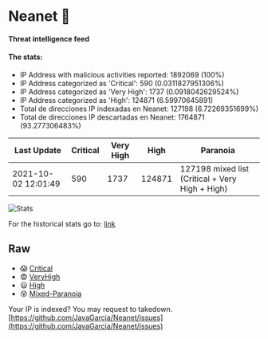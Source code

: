 # Neanet :hocho:
#### Threat intelligence feed
#### The stats:

- IP Address with malicious activities reported: 1892069 (100%)
- IP Address categorized as 'Critical':  590 (0.0311827951306%)
- IP Address categorized as 'Very High':  1737 (0.0918042629524%)
- IP Address categorized as 'High':  124871 (6.59970645891)
- Total de direcciones IP indexadas en Neanet:  127198 (6.72269351699%)
- Total de direcciones IP descartadas en Neanet:  1764871 (93.277306483%)

| Last Update | Critical | Very High | High | Paranoia |
| --- | --- | --- | --- | --- |
| 2021-10-02 12:01:49 | 590 | 1737 | 124871 | 127198 mixed list (Critical + Very High + High)|

![Stats](https://docs.google.com/spreadsheets/d/e/2PACX-1vSnaNMIXVabIpDJjufMlzH7poXnshF3mgd8Is1g9ytUEzVsP5my4Trn8f-xkoLLQ38xpL3HtmUexLo6/pubchart?oid=501124687&format=image)

For the historical stats go to: [link](/stats.csv)
## Raw
- :scream: [Critical](https://raw.githubusercontent.com/JavaGarcia/Neanet/master/blacklists/neanet_critical.txt)
- :fearful: [VeryHigh](https://raw.githubusercontent.com/JavaGarcia/Neanet/master/blacklists/neanet_veryHigh.txtt)
- :frowning: [High](https://raw.githubusercontent.com/JavaGarcia/Neanet/master/blacklists/neanet_high.txt)
- :dizzy_face: [Mixed-Paranoia](https://raw.githubusercontent.com/JavaGarcia/Neanet/master/blacklists/neanet_all.txt)


Your IP is indexed? You may request to takedown. [https://github.com/JavaGarcia/Neanet/issues](https://github.com/JavaGarcia/Neanet/issues)


























































































































































































































































































































































































































































































































































































































































































































































































































































































































































































































































































































































































































































































































































































































































































































































































































































































































































































































































































































































































































































































































































































































































































































































































































































































































































































































































































































































































































































































































































































































































































































































































































































































































































































































































































































































































































































































































































































































































































































































































































































































































































































































































































































































































































































































































































































































































































































































































































































































































































































































































































































































































































































































































































































































































































































































































































































































































































































































































































































































































































































































































































































































































































































































































































































































































































































































































































































































































































































































































































































































































































































































































































































































































































































































































































































































































































































































































































































































































































































































































































































































































































































































































































































































































































































































































































































































































































































































































































































































































































































































































































































































































































































































































































































